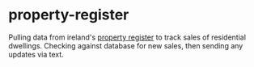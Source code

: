 # property-register
Pulling data from ireland's [property register](https://www.propertypriceregister.ie/website/npsra/pprweb.nsf/PPR?OpenForm) to track sales of residential dwellings. Checking against database for new sales, then sending any updates via text.

